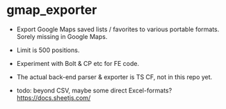 # gmap_exporter

- Export Google Maps saved lists / favorites to various portable formats. Sorely missing in Google Maps.
- Limit is 500 positions.
- Experiment with Bolt & CP etc for FE code.
- The actual back-end parser & exporter is TS CF, not in this repo yet.

- todo: beyond CSV, maybe some direct Excel-formats? https://docs.sheetjs.com/